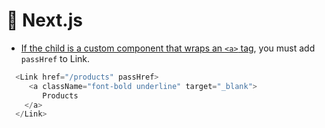 # 🔼&nbsp;Next.js


- [If the child is a custom component that wraps an `<a>` tag](https://nextjs.org/docs/api-reference/next/link#if-the-child-is-a-custom-component-that-wraps-an-a-tag),
 you must add `passHref` to Link.
```ts
  <Link href="/products" passHref>
     <a className="font-bold underline" target="_blank"> 
        Products
    </a>
  </Link>
```
